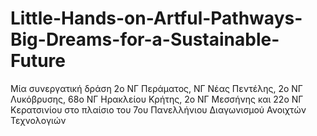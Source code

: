 # Little-Hands-on-Artful-Pathways-Big-Dreams-for-a-Sustainable-Future
Μία συνεργατική δράση 2ο ΝΓ Περάματος, ΝΓ Νέας Πεντέλης, 2ο ΝΓ Λυκόβρυσης, 68ο ΝΓ Ηρακλείου Κρήτης, 2ο ΝΓ Μεσσήνης και 22ο ΝΓ Κερατσινίου στο πλαίσιο του 7ου Πανελλήνιου Διαγωνισμού Ανοιχτών Τεχνολογιών 
